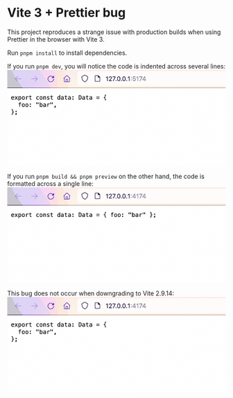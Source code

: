 # Vite 3 + Prettier bug

This project reproduces a strange issue with production builds when using Prettier in the browser with Vite 3.

Run `pnpm install` to install dependencies.

If you run `pnpm dev`, you will notice the code is indented across several lines:
![dev](dev.png)

If you run `pnpm build && pnpm preview` on the other hand, the code is formatted across a single line:
![prod-vite3](prod-vite3.png)

This bug does not occur when downgrading to Vite 2.9.14:
![prod-vite2](prod-vite2.png)
